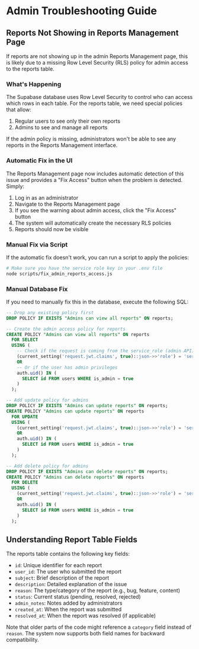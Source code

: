 # Admin Troubleshooting Guide

## Reports Not Showing in Reports Management Page

If reports are not showing up in the admin Reports Management page, this is likely due to a missing Row Level Security (RLS) policy for admin access to the reports table.

### What's Happening

The Supabase database uses Row Level Security to control who can access which rows in each table. For the reports table, we need special policies that allow:
1. Regular users to see only their own reports
2. Admins to see and manage all reports

If the admin policy is missing, administrators won't be able to see any reports in the Reports Management interface.

### Automatic Fix in the UI

The Reports Management page now includes automatic detection of this issue and provides a "Fix Access" button when the problem is detected. Simply:

1. Log in as an administrator
2. Navigate to the Reports Management page
3. If you see the warning about admin access, click the "Fix Access" button
4. The system will automatically create the necessary RLS policies
5. Reports should now be visible

### Manual Fix via Script

If the automatic fix doesn't work, you can run a script to apply the policies:

```bash
# Make sure you have the service role key in your .env file
node scripts/fix_admin_reports_access.js
```

### Manual Database Fix

If you need to manually fix this in the database, execute the following SQL:

```sql
-- Drop any existing policy first
DROP POLICY IF EXISTS "Admins can view all reports" ON reports;

-- Create the admin access policy for reports
CREATE POLICY "Admins can view all reports" ON reports 
  FOR SELECT
  USING (
    -- Check if the request is coming from the service_role (admin API)
    (current_setting('request.jwt.claims', true)::json->>'role') = 'service_role'
    OR
    -- Or if the user has admin privileges
    auth.uid() IN (
      SELECT id FROM users WHERE is_admin = true
    )
  );

-- Add update policy for admins
DROP POLICY IF EXISTS "Admins can update reports" ON reports;
CREATE POLICY "Admins can update reports" ON reports
  FOR UPDATE
  USING (
    (current_setting('request.jwt.claims', true)::json->>'role') = 'service_role'
    OR
    auth.uid() IN (
      SELECT id FROM users WHERE is_admin = true
    )
  );

-- Add delete policy for admins
DROP POLICY IF EXISTS "Admins can delete reports" ON reports;
CREATE POLICY "Admins can delete reports" ON reports
  FOR DELETE
  USING (
    (current_setting('request.jwt.claims', true)::json->>'role') = 'service_role'
    OR
    auth.uid() IN (
      SELECT id FROM users WHERE is_admin = true
    )
  );
```

## Understanding Report Table Fields

The reports table contains the following key fields:

- `id`: Unique identifier for each report
- `user_id`: The user who submitted the report
- `subject`: Brief description of the report
- `description`: Detailed explanation of the issue
- `reason`: The type/category of the report (e.g., bug, feature, content)
- `status`: Current status (pending, resolved, rejected)
- `admin_notes`: Notes added by administrators
- `created_at`: When the report was submitted
- `resolved_at`: When the report was resolved (if applicable)

Note that older parts of the code might reference a `category` field instead of `reason`. The system now supports both field names for backward compatibility. 